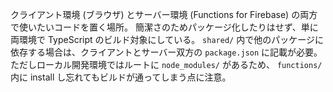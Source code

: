 クライアント環境 (ブラウザ) とサーバー環境 (Functions for Firebase) の両方で使いたいコードを置く場所。
簡潔さのためパッケージ化したりはせず、単に両環境で TypeScript のビルド対象にしている。
`shared/` 内で他のパッケージに依存する場合は、クライアントとサーバー双方の `package.json` に記載が必要。
ただしローカル開発環境ではルートに `node_modules/` があるため、 `functions/` 内に install し忘れてもビルドが通ってしまう点に注意。
